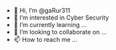 - 👋 Hi, I’m @gaRur311
- 👀 I’m interested in Cyber Security
- 🌱 I’m currently learning ...
- 💞️ I’m looking to collaborate on ...
- 📫 How to reach me ...
